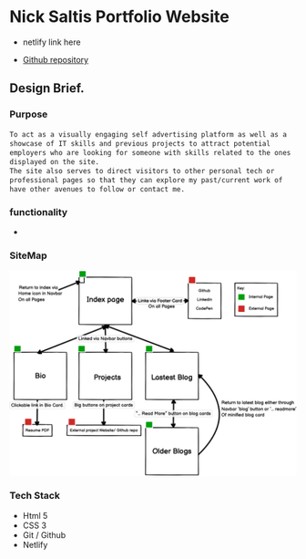 # Nick Saltis Portfolio Website

* netlify link here

* [Github repository](https://github.com/NicholasSaltis/Portfolio-Website)

## Design Brief.

### Purpose

    To act as a visually engaging self advertising platform as well as a showcase of IT skills and previous projects to attract potential employers who are looking for someone with skills related to the ones displayed on the site. 
    The site also serves to direct visitors to other personal tech or professional pages so that they can explore my past/current work of have other avenues to follow or contact me.

### functionality

* 

### SiteMap

![sitemap](./wireframes/SiteMap.png)

### Tech Stack 

* Html 5
* CSS 3
* Git / Github
* Netlify
